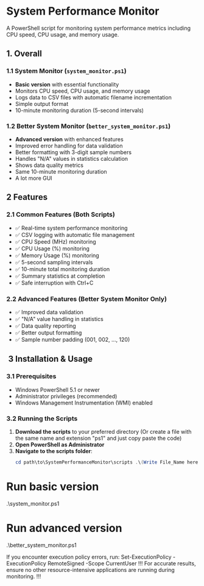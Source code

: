# System Performance Monitor

A PowerShell script for monitoring system performance metrics including CPU speed, CPU usage, and memory usage.

## 1. Overall

### 1.1 System Monitor (`system_monitor.ps1`)
- **Basic version** with essential functionality
- Monitors CPU speed, CPU usage, and memory usage
- Logs data to CSV files with automatic filename incrementation
- Simple output format
- 10-minute monitoring duration (5-second intervals)

### 1.2 Better System Monitor (`better_system_monitor.ps1`)
- **Advanced version** with enhanced features
- Improved error handling for data validation
- Better formatting with 3-digit sample numbers
- Handles "N/A" values in statistics calculation
- Shows data quality metrics
- Same 10-minute monitoring duration
- A lot more GUI

## 2 Features

### 2.1 Common Features (Both Scripts)
- ✅ Real-time system performance monitoring
- ✅ CSV logging with automatic file management
- ✅ CPU Speed (MHz) monitoring
- ✅ CPU Usage (%) monitoring  
- ✅ Memory Usage (%) monitoring
- ✅ 5-second sampling intervals
- ✅ 10-minute total monitoring duration
- ✅ Summary statistics at completion
- ✅ Safe interruption with Ctrl+C

### 2.2 Advanced Features (Better System Monitor Only)
- ✅ Improved data validation
- ✅ "N/A" value handling in statistics
- ✅ Data quality reporting
- ✅ Better output formatting
- ✅ Sample number padding (001, 002, ..., 120)

## ️ 3 Installation & Usage

### 3.1 Prerequisites
- Windows PowerShell 5.1 or newer
- Administrator privileges (recommended)
- Windows Management Instrumentation (WMI) enabled

### 3.2 Running the Scripts

1. **Download the scripts** to your preferred directory (Or create a file with the same name and extension "ps1" and just copy paste the code)
2. **Open PowerShell as Administrator**
3. **Navigate to the scripts folder**:
   ```powershell
   cd path\to\SystemPerformanceMonitor\scripts .\(Write File_Name here)
   
# Run basic version
.\system_monitor.ps1

# Run advanced version  
.\better_system_monitor.ps1

If you encounter execution policy errors, run: Set-ExecutionPolicy -ExecutionPolicy RemoteSigned -Scope CurrentUser
!!! For accurate results, ensure no other resource-intensive applications are running during monitoring. !!!